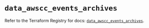 # `data_awscc_events_archives`

Refer to the Terraform Registry for docs: [`data_awscc_events_archives`](https://registry.terraform.io/providers/hashicorp/awscc/0.70.0/docs/data-sources/events_archives).
